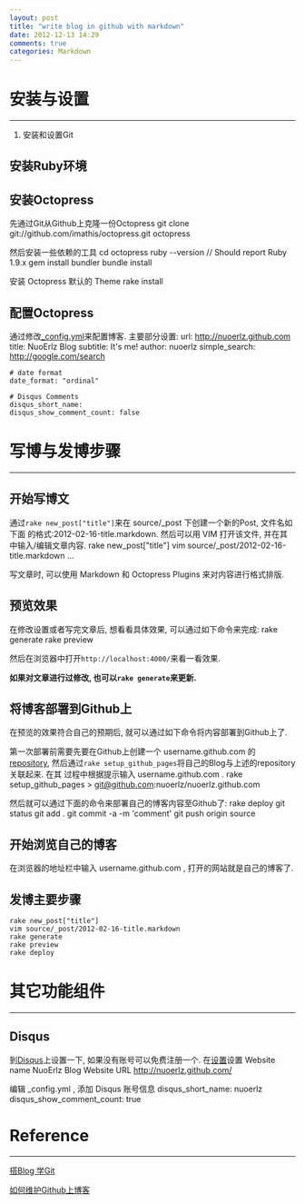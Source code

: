 ```yaml
---
layout: post
title: "write blog in github with markdown"
date: 2012-12-13 14:29
comments: true
categories: Markdown
---
```


# 安装与设置
*****

1. 安装和设置Git


## 安装Ruby环境


## 安装Octopress


先通过Git从Github上克隆一份Octopress
    git clone git://github.com/imathis/octopress.git octopress

然后安装一些依赖的工具
    cd octopress
    ruby --version // Should report Ruby 1.9.x
    gem install bundler
    bundle install

安装 Octopress 默认的 Theme
    rake install


## 配置Octopress

通过修改[_config.yml][o1]来配置博客. 主要部分设置:
    url: http://nuoerlz.github.com
    title: NuoErlz Blog
    subtitle: It's me!
    author: nuoerlz
    simple_search: http://google.com/search

    # date format
    date_format: "ordinal"

    # Disqus Comments
    disqus_short_name:
    disqus_show_comment_count: false

[o1]: https://github.com/nuoerlz/nuoerlz.github.com/blob/source/_config.yml


# 写博与发博步骤
*****

## 开始写博文

通过`rake new_post["title"]`来在 source/_post 下创建一个新的Post, 文件名如下面
的格式:2012-02-16-title.markdown.
然后可以用 VIM 打开该文件, 并在其中输入/编辑文章内容.
    rake new_post["title"]
    vim source/_post/2012-02-16-title.markdown
...

写文章时, 可以使用 Markdown 和 Octopress Plugins 来对内容进行格式排版.


## 预览效果

在修改设置或者写完文章后, 想看看具体效果, 可以通过如下命令来完成:
    rake generate
    rake preview

然后在浏览器中打开`http://localhost:4000/`来看一看效果.

**如果对文章进行过修改, 也可以`rake generate`来更新.**


## 将博客部署到Github上

在预览的效果符合自己的预期后, 就可以通过如下命令将内容部署到Github上了.

第一次部署前需要先要在Github上创建一个 username.github.com 的[repository][g1],
然后通过`rake setup_github_pages`将自己的Blog与上述的repository关联起来. 在其
过程中根据提示输入 username.github.com .
    rake setup_github_pages
    > git@github.com:nuoerlz/nuoerlz.github.com

然后就可以通过下面的命令来部署自己的博客内容至Github了:
    rake deploy
    git status
    git add .
    git commit -a -m 'comment'
    git push origin source

[g1]: https://github.com/new


## 开始浏览自己的博客

在浏览器的地址栏中输入 username.github.com , 打开的网站就是自己的博客了.


## 发博主要步骤
    rake new_post["title"]
    vim source/_post/2012-02-16-title.markdown
    rake generate
    rake preview
    rake deploy


# 其它功能组件
*****

## Disqus

到[Disqus][d1]上设置一下, 如果没有账号可以免费注册一个. 在[设置][d2]设置
    Website name        NuoErlz Blog
    Website URL         http://nuoerlz.github.com/

编辑 _config.yml , 添加 Disqus 账号信息
    disqus_short_name: nuoerlz
    disqus_show_comment_count: true



[d1]: http://disqus.com
[d2]: http://nuoerlz.disqus.com/admin/settings/?p=general



# Reference
*****

[搭Blog 学Git][r1]

[如何维护Github上博客][r2]

[r1]: http://shanewfx.github.com/blog/2012/02/16/bulid-blog-by-octopress/
[r2]: http://shanewfx.github.com/blog/2012/02/16/clone-blog-from-github/
